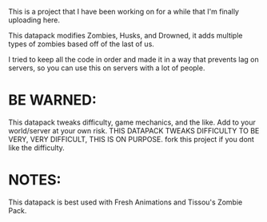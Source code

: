 This is a project that I have been working on for a while that I'm finally uploading here.

This datapack modifies Zombies, Husks, and Drowned, it adds multiple types of zombies based off of the last of us.

I tried to keep all the code in order and made it in a way that prevents lag on servers, so you can use this on servers with a lot of people.

# BE WARNED:
This datapack tweaks difficulty, game mechanics, and the like. Add to your world/server at your own risk.
THIS DATAPACK TWEAKS DIFFICULTY TO BE VERY, VERY DIFFICULT, THIS IS ON PURPOSE. fork this project if you dont like the difficulty.

# NOTES:
This datapack is best used with Fresh Animations and Tissou's Zombie Pack.
